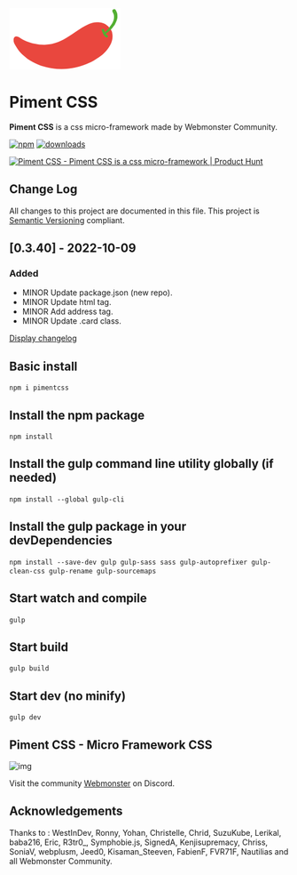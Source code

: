 <img src="https://raw.githubusercontent.com/WebmonsterA/Piment-Css/main/public/assets/img/logo-pimentcss.svg" alt="" width="200">

# Piment CSS

**Piment CSS** is a css micro-framework made by Webmonster Community.

[![npm](https://img.shields.io/npm/v/pimentcss.svg)](https://www.npmjs.com/package/pimentcss)
[![downloads](https://img.shields.io/npm/dt/pimentcss.svg)](https://www.npmjs.com/package/pimentcss)

<a href="https://www.producthunt.com/posts/piment-css?utm_source=badge-featured&utm_medium=badge&utm_souce=badge-piment&#0045;css" target="_blank"><img src="https://api.producthunt.com/widgets/embed-image/v1/featured.svg?post_id=362712&theme=light" alt="Piment&#0032;CSS - Piment&#0032;CSS&#0032;is&#0032;a&#0032;css&#0032;micro&#0045;framework | Product Hunt" style="width: 250px; height: 54px;" width="250" height="54" /></a>

## Change Log
All changes to this project are documented in this file. This project is [Semantic Versioning](http://semver.org/) compliant.

## [0.3.40] - 2022-10-09

### Added
- MINOR Update package.json (new repo).
- MINOR Update html tag.
- MINOR Add address tag.
- MINOR Update .card class.

[Display changelog](CHANGELOG.md)

## Basic install
```
npm i pimentcss
```

## Install the npm package
```
npm install
```

## Install the gulp command line utility globally (if needed)
```
npm install --global gulp-cli
```

## Install the gulp package in your devDependencies
```
npm install --save-dev gulp gulp-sass sass gulp-autoprefixer gulp-clean-css gulp-rename gulp-sourcemaps
```

## Start watch and compile
```
gulp
```

## Start build
```
gulp build
```

## Start dev (no minify)
```
gulp dev
```

## Piment CSS - Micro Framework CSS

![img](https://jobboard.webmonster.tech/assets/images/webmonster/logo-dark.png)

Visit the community [Webmonster](https://discord.gg/maynphPgp2) on Discord.

## Acknowledgements
Thanks to : WestInDev, Ronny, Yohan, Christelle, Chrid, SuzuKube, Lerikal, baba216, Eric, R3tr0_, Symphobie.js, SignedA, Kenjisupremacy, Chriss, SoniaV, webplusm, Jeed0, Kisaman_Steeven, FabienF, FVR71F, Nautilias and all Webmonster Community.
